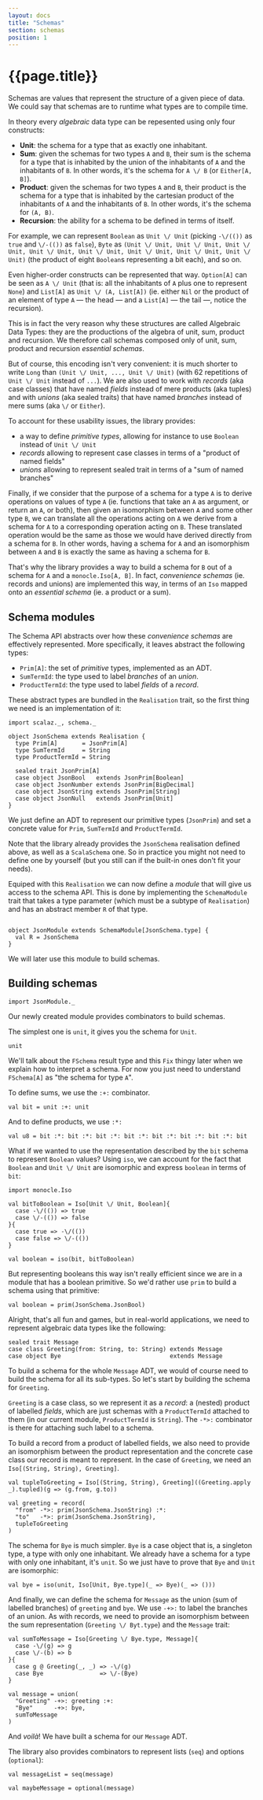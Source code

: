 ```yaml
---
layout: docs
title: "Schemas"
section: schemas
position: 1
---
```


# {{page.title}}

Schemas are values that represent the structure of a given piece of data. We could say that schemas are to runtime what types are to compile time.

In theory every *algebraic* data type can be repesented using only four constructs:

* **Unit**: the schema for a type that as exactly one inhabitant.
* **Sum**: given the schemas for two types `A` and `B`, their sum is the schema for a type that is inhabited by the union of the inhabitants of `A` and the inhabitants of `B`. In other words, it's the schema for `A \/ B` (or `Either[A, B]`). 
* **Product**: given the schemas for two types `A` and `B`, their product is the schema for a type that is inhabited by the cartesian product of the inhabitants of `A` and the inhabitants of `B`. In other words, it's the schema for `(A, B)`.
* **Recursion**: the ability for a schema to be defined in terms of itself.

For example, we can represent `Boolean` as `Unit \/ Unit` (picking `-\/(())` as `true` and `\/-(())` as `false`), `Byte` as `(Unit \/ Unit, Unit \/ Unit, Unit \/ Unit, Unit \/ Unit, Unit \/ Unit, Unit \/ Unit, Unit \/ Unit, Unit \/ Unit)` (the product of eight `Boolean`s representing a bit each), and so on.

Even higher-order constructs can be represented that way. `Option[A]` can be seen as `A \/ Unit` (that is: all the inhabitants of `A` plus one to represent `None`) and `List[A]` as `Unit \/ (A, List[A])` (ie. either `Nil` or the product of an element of type `A` — the head — and a `List[A]` — the tail —, notice the recursion).

This is in fact the very reason why these structures are called Algebraic Data Types: they are the productions of the algebra of unit, sum, product and recursion. We therefore call schemas composed only of unit, sum, product and recursion *essential schemas*.

But of course, this encoding isn't very convenient: it is much shorter to write `Long` than `(Unit \/ Unit, ..., Unit \/ Unit)` (with 62 repetitions of `Unit \/ Unit` instead of `...`). We are also used to work with *records* (aka case classes) that have named *fields* instead of mere products (aka tuples) and with *unions* (aka sealed traits) that have named *branches* instead of mere sums (aka `\/` or `Either`).

To account for these usability issues, the library provides:
* a way to define *primitive types*, allowing for instance to use `Boolean` instead of `Unit \/ Unit`
* *records* allowing to represent case classes in terms of a "product of named fields"
* *unions* allowing to represent sealed trait in terms of a "sum of named branches"

Finally, if we consider that the purpose of a schema for a type `A` is to derive operations on values of type `A` (ie. functions that take an `A` as argument, or return an `A`, or both), then given an isomorphism between `A` and some other type `B`, we can translate all the operations acting on `A` we derive from a schema for `A` to a corresponding operation acting on `B`. These translated operation would be the same as those we would have derived directly from a schema for `B`. In other words, having a schema for `A` and an isomorphism between `A` and `B` is exactly the same as having a schema for `B`.

That's why the library provides a way to build a schema for `B` out of a schema for `A` and a `monocle.Iso[A, B]`. In fact, *convenience schemas* (ie. records and unions) are implemented this way, in terms of an `Iso` mapped onto an *essential schema* (ie. a product or a sum).

## Schema modules

The Schema API abstracts over how these *convenience schemas* are effectively represented. More specifically, it leaves abstract the following types:
* `Prim[A]`: the set of *primitive* types, implemented as an ADT.
* `SumTermId`: the type used to label *branches* of an *union*.
* `ProductTermId`: the type used to label *fields* of a *record*.

These abstract types are bundled in the `Realisation` trait, so the first thing we need is an implementation of it:

```tut:silent
import scalaz._, schema._
```

```
object JsonSchema extends Realisation {
  type Prim[A]       = JsonPrim[A]
  type SumTermId     = String
  type ProductTermId = String

  sealed trait JsonPrim[A]
  case object JsonBool   extends JsonPrim[Boolean]
  case object JsonNumber extends JsonPrim[BigDecimal]
  case object JsonString extends JsonPrim[String]
  case object JsonNull   extends JsonPrim[Unit]
}
```

We just define an ADT to represent our primitive types (`JsonPrim`) and set a concrete value for `Prim`, `SumTermId` and `ProductTermId`.

Note that the library already provides the `JsonSchema` realisation defined above, as well as a `ScalaSchema` one. So in practice you might not need to define one by yourself (but you still can if the built-in ones don't fit your needs).

Equiped with this `Realisation` we can now define a *module* that will give us access to the schema API. This is done by implementing the `SchemaModule` trait that takes a type parameter (which must be a subtype of `Realisation`) and has an abstract member `R` of that type.

```tut:silent

object JsonModule extends SchemaModule[JsonSchema.type] {
  val R = JsonSchema
}
```

We will later use this module to build schemas.

## Building schemas

```tut:silent
import JsonModule._
```

Our newly created module provides combinators to build schemas. 

The simplest one is `unit`, it gives you the schema for `Unit`.

```tut
unit
```

We'll talk about the `FSchema` result type and this `Fix` thingy later when we explain how to interpret a schema. For now you just need to understand `FSchema[A]` as "the schema for type `A`". 

To define sums, we use the `:+:` combinator. 

```tut
val bit = unit :+: unit
```

And to define products, we use `:*:`

```tut
val u8 = bit :*: bit :*: bit :*: bit :*: bit :*: bit :*: bit :*: bit
```

What if we wanted to use the representation described by the `bit` schema to represent `Boolean` values? Using `iso`, we can account for the fact that `Boolean` and `Unit \/ Unit` are isomorphic and express `boolean` in terms of `bit`:

```tut
import monocle.Iso

val bitToBoolean = Iso[Unit \/ Unit, Boolean]{
  case -\/(()) => true
  case \/-(()) => false
}{
  case true => -\/(())
  case false => \/-(())
}

val boolean = iso(bit, bitToBoolean)
```

But representing booleans this way isn't really efficient since we are in a module that has a boolean primitive. So we'd rather use `prim` to build a schema using that primitive:

```tut
val boolean = prim(JsonSchema.JsonBool)
```

Alright, that's all fun and games, but in real-world applications, we need to represent algebraic data types like the following:

```tut:silent
sealed trait Message
case class Greeting(from: String, to: String) extends Message 
case object Bye                               extends Message
```

To build a schema for the whole `Message` ADT, we would of course need to build the schema for all its sub-types. So let's start by building the schema for `Greeting`. 

`Greeting` is a case class, so we represent it as a *record*: a (nested) product of labelled *fields*, which are just schemas with a `ProductTermId` attached to them (in our current module, `ProductTermId` is `String`). The `-*>:` combinator is there for attaching such label to a schema.

To build a record from a product of labelled fields, we also need to provide an isomorphism between the product representation and the concrete case class our record is meant to represent. In the case of `Greeting`, we need an `Iso[(String, String), Greeting]`.

```tut
val tupleToGreeting = Iso[(String, String), Greeting]((Greeting.apply _).tupled)(g => (g.from, g.to))

val greeting = record(
  "from" -*>: prim(JsonSchema.JsonString) :*:
  "to"   -*>: prim(JsonSchema.JsonString),
  tupleToGreeting
)
```

The schema for `Bye` is much simpler. `Bye` is a case object that is, a singleton type, a type with only one inhabitant. We already have a schema for a type with only one inhabitant, it's `unit`. So we just have to prove that `Bye` and `Unit` are isomorphic:

```tut
val bye = iso(unit, Iso[Unit, Bye.type](_ => Bye)(_ => ()))
```

And finally, we can define the schema for `Message` as the union (sum of labelled branches) of `greeting` and `bye`. We use `-+>:` to label the branches of an union. As with records, we need to provide an isomorphism between the sum representation (`Greeting \/ Byt.type`) and the `Message` trait:

```tut
val sumToMessage = Iso[Greeting \/ Bye.type, Message]{
  case -\/(g) => g
  case \/-(b) => b
}{
  case g @ Greeting(_, _) => -\/(g)
  case Bye                => \/-(Bye)
}

val message = union(
  "Greeting" -+>: greeting :+:
  "Bye"      -+>: bye,
  sumToMessage
)
```

And *voilà*! We have built a schema for our `Message` ADT.

The library also provides combinators to represent lists (`seq`)  and options (`optional`):

```tut
val messageList = seq(message)

val maybeMessage = optional(message)
```




